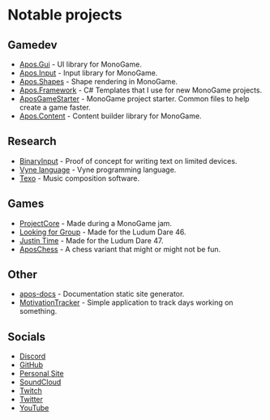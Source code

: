 # Notable projects

## Gamedev

* [Apos.Gui](https://github.com/Apostolique/Apos.Gui) - UI library for MonoGame.
* [Apos.Input](https://github.com/Apostolique/Apos.Input) - Input library for MonoGame.
* [Apos.Shapes](https://github.com/Apostolique/Apos.Shapes) - Shape rendering in MonoGame.
* [Apos.Framework](https://github.com/Apostolique/Apos.Framework) - C# Templates that I use for new MonoGame projects.
* [AposGameStarter](https://github.com/Apostolique/AposGameStarter) - MonoGame project starter. Common files to help create a game faster.
* [Apos.Content](https://github.com/Apostolique/Apos.Content) - Content builder library for MonoGame.

## Research

* [BinaryInput](https://github.com/Apostolique/BinaryInput) - Proof of concept for writing text on limited devices.
* [Vyne language](https://github.com/Apostolique/Vyne-Language) - Vyne programming language.
* [Texo](https://github.com/Apostolique/Texo) - Music composition software.

## Games

* [ProjectCore](https://github.com/Apostolique/MonoGameJamProject) - Made during a MonoGame jam.
* [Looking for Group](https://github.com/Apostolique/Dragon46) - Made for the Ludum Dare 46.
* [Justin Time](https://github.com/pandepic/LudumDare47) - Made for the Ludum Dare 47.
* [AposChess](https://github.com/Apostolique/AposChess) - A chess variant that might or might not be fun.

## Other

* [apos-docs](https://github.com/Apostolique/apos-docs) - Documentation static site generator.
* [MotivationTracker](https://github.com/Apostolique/MotivationTracker) - Simple application to track days working on something.

## Socials

* [Discord](https://discord.rashtal.com/)
* [GitHub](https://github.com/Apostolique)
* [Personal Site](https://jeandavidmoisan.com/)
* [SoundCloud](https://soundcloud.com/jeandavidmoisan)
* [Twitch](https://www.twitch.tv/apostolique)
* [Twitter](https://twitter.com/JeanDavidMoisan)
* [YouTube](https://www.youtube.com/jeandavidmoisan)
